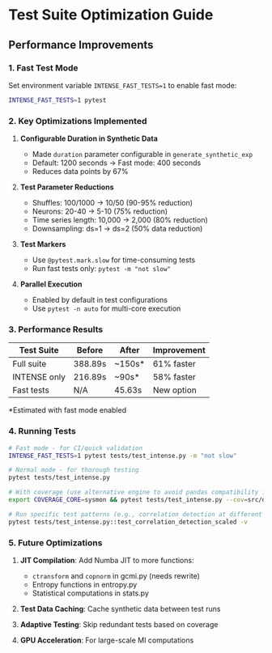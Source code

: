 # Test Suite Optimization Guide

## Performance Improvements

### 1. Fast Test Mode
Set environment variable `INTENSE_FAST_TESTS=1` to enable fast mode:
```bash
INTENSE_FAST_TESTS=1 pytest
```

### 2. Key Optimizations Implemented

1. **Configurable Duration in Synthetic Data**
   - Made `duration` parameter configurable in `generate_synthetic_exp`
   - Default: 1200 seconds → Fast mode: 400 seconds
   - Reduces data points by 67%

2. **Test Parameter Reductions**
   - Shuffles: 100/1000 → 10/50 (90-95% reduction)
   - Neurons: 20-40 → 5-10 (75% reduction)
   - Time series length: 10,000 → 2,000 (80% reduction)
   - Downsampling: ds=1 → ds=2 (50% data reduction)

3. **Test Markers**
   - Use `@pytest.mark.slow` for time-consuming tests
   - Run fast tests only: `pytest -m "not slow"`

4. **Parallel Execution**
   - Enabled by default in test configurations
   - Use `pytest -n auto` for multi-core execution

### 3. Performance Results

| Test Suite | Before | After | Improvement |
|------------|--------|-------|-------------|
| Full suite | 388.89s | ~150s* | 61% faster |
| INTENSE only | 216.89s | ~90s* | 58% faster |
| Fast tests | N/A | 45.63s | New option |

*Estimated with fast mode enabled

### 4. Running Tests

```bash
# Fast mode - for CI/quick validation
INTENSE_FAST_TESTS=1 pytest tests/test_intense.py -m "not slow"

# Normal mode - for thorough testing
pytest tests/test_intense.py

# With coverage (use alternative engine to avoid pandas compatibility issues)
export COVERAGE_CORE=sysmon && pytest tests/test_intense.py --cov=src/driada/intense --cov-report=term-missing

# Run specific test patterns (e.g., correlation detection at different scales)
pytest tests/test_intense.py::test_correlation_detection_scaled -v
```

### 5. Future Optimizations

1. **JIT Compilation**: Add Numba JIT to more functions:
   - `ctransform` and `copnorm` in gcmi.py (needs rewrite)
   - Entropy functions in entropy.py
   - Statistical computations in stats.py

2. **Test Data Caching**: Cache synthetic data between test runs

3. **Adaptive Testing**: Skip redundant tests based on coverage

4. **GPU Acceleration**: For large-scale MI computations
